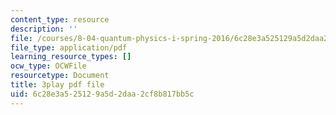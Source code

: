 ```yaml
---
content_type: resource
description: ''
file: /courses/8-04-quantum-physics-i-spring-2016/6c28e3a525129a5d2daa2cf8b817bb5c_XF6FAEi_54I.pdf
file_type: application/pdf
learning_resource_types: []
ocw_type: OCWFile
resourcetype: Document
title: 3play pdf file
uid: 6c28e3a5-2512-9a5d-2daa-2cf8b817bb5c
---
```

